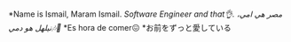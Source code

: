 *Name is Ismail, Maram Ismail.
*Software Engineer and that👌.
مصر هي امي، نيلهل هو دمي🎶🎵*
*Es hora de comer😖
*お前をずっと愛している
